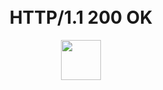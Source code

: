 <div align="center">
	<br>
	<br>
	<h1>HTTP/1.1 200 OK</h1>
	<img src="https://github.githubassets.com/images/spinners/octocat-spinner-128.gif" width="64" height="64">
	<br>
	<br>
</div>
